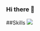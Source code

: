 ### Hi there 👋


##Skills
<img src="https://img.shields.io/badge/Android-3DDC84?style=flat-square&logo=Android&logoColor=white"/>
<!--
**Yoon-Chan/Yoon-Chan** is a ✨ _special_ ✨ repository because its `README.md` (this file) appears on your GitHub profile.
Here are some ideas to get you started:

- 🔭 I’m currently working on ...
- 🌱 I’m currently learning ...
- 👯 I’m looking to collaborate on ...
- 🤔 I’m looking for help with ...
- 💬 Ask me about ...
- 📫 How to reach me: ...
- 😄 Pronouns: ...
- ⚡ Fun fact: ...
-->
